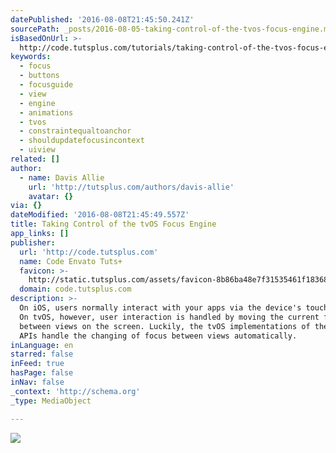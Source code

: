 ```yaml
---
datePublished: '2016-08-08T21:45:50.241Z'
sourcePath: _posts/2016-08-05-taking-control-of-the-tvos-focus-engine.md
isBasedOnUrl: >-
  http://code.tutsplus.com/tutorials/taking-control-of-the-tvos-focus-engine--cms-26572
keywords:
  - focus
  - buttons
  - focusguide
  - view
  - engine
  - animations
  - tvos
  - constraintequaltoanchor
  - shouldupdatefocusincontext
  - uiview
related: []
author:
  - name: Davis Allie
    url: 'http://tutsplus.com/authors/davis-allie'
    avatar: {}
via: {}
dateModified: '2016-08-08T21:45:49.557Z'
title: Taking Control of the tvOS Focus Engine
app_links: []
publisher:
  url: 'http://code.tutsplus.com'
  name: Code Envato Tuts+
  favicon: >-
    http://static.tutsplus.com/assets/favicon-8b86ba48e7f31535461f183680fe2ac9.png
  domain: code.tutsplus.com
description: >-
  On iOS, users normally interact with your apps via the device's touch screen.
  On tvOS, however, user interaction is handled by moving the current focus
  between views on the screen. Luckily, the tvOS implementations of the UIKit
  APIs handle the changing of focus between views automatically.
inLanguage: en
starred: false
inFeed: true
hasPage: false
inNav: false
_context: 'http://schema.org'
_type: MediaObject

---
```

![](https://the-grid-user-content.s3-us-west-2.amazonaws.com/4304c6ef-b7ce-4b7d-ad55-db5e5405ca1f.jpg)
